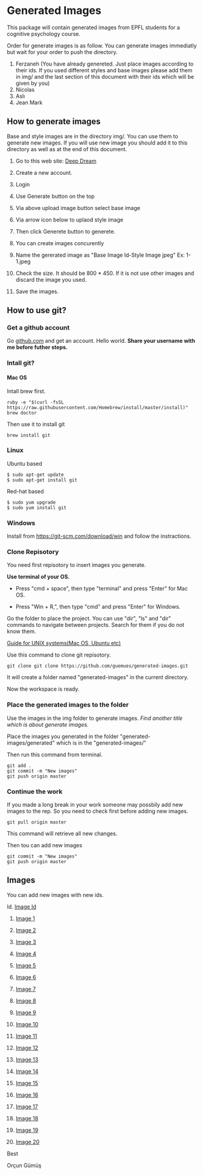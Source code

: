 # Generated Images

This package will contain generated images from EPFL students for a cognitive psychology course.

Order for generate images is as follow. You can generate images immediatly but wait for your order to push the directory.

1. Ferzaneh (You have already genereted. Just place images according to their ids. If you used different styles and base images please add them in img/ and the last section of this document with their ids which will be given by you)
2. Nicolas
3. Aslı
4. Jean Mark


## How to generate images

Base and style images are in the directory img/. You can use them to generate new images. If you will use new image you should add it to this directory as well as at the end of this document.

1. Go to this web site: [Deep Dream](https://deepdreamgenerator.com/)

2. Create a new account.

3. Login

5. Use Generate button on the top

6. Via above upload image button select base image

7. Via arrow icon below to uplaod style image

8. Then click Generete button to generete.

9. You can create images concurently

10. Name the gererated image as "Base Image Id-Style Image jpeg" Ex: 1-1.jpeg

11. Check the size. It should be 800 * 450. If it is not use other images and discard the image you used.

11. Save the images. 

## How to use git?

### Get a github account

Go [github.com](https://github.com/) and get an account. Hello world. 
**Share your username with me before futher steps.**

### Intall git?

#### Mac OS

Intall brew first.

```
ruby -e "$(curl -fsSL https://raw.githubusercontent.com/Homebrew/install/master/install)"
brew doctor
```

Then use it to install git

```
brew install git
```


### Linux
Ubuntu based

```
$ sudo apt-get update
$ sudo apt-get install git
```

Red-hat based

```
$ sudo yum upgrade
$ sudo yum install git
```
### Windows

Install from https://git-scm.com/download/win and follow the instractions.

### Clone Repisotory

You need first repisotory to insert images you generate.


**Use terminal of your OS.** 

* Press "cmd + space", then type "terminal" and press "Enter" for Mac OS.

* Press "Win + R,", then type "cmd" and press "Enter" for Windows.

Go the folder to place the project. You can use "dir", "ls" and "dir" commands to navigate between projects. Search for them if you do not know them.

[Guide for UNIX systems(Mac OS, Ubuntu etc)](https://en.wikibooks.org/wiki/Guide_to_Unix/Commands/File_System_Utilities)

Use this command to clone git repisotory.

```
git clone git clone https://github.com/guemues/generated-images.git
```

It will create a folder named "generated-images" in the current directory. 

Now the workspace is ready.

### Place the generated images to the folder

Use the images in the img folder to generate images. *Find another title which is about generate images.*

Place the images you generated in the folder "generated-images/generated" which is in the "generated-images/"

Then run this command from terminal.

```
git add .
git commit -m "New images"
git push origin master
```

### Continue the work 

If you made a long break in your work someone may possbily add new images to the rep. So you need to check first before adding new images.

```
git pull origin master
```
This command will retrieve all new changes.

Then tou can add new images
```
git commit -m "New images"
git push origin master
```

## Images

You can add new images with new ids.

Id. [Image Id](link)

1. [Image 1](https://www.google.ch/imgres?imgurl=http%3A%2F%2Fcdn.pcwallart.com%2Fimages%2Fabstract-art-picasso-wallpaper-3.jpg&imgrefurl=http%3A%2F%2Fpcwallart.com%2Fabstract-art-picasso-wallpaper-3.html&docid=PiXPmgeYO4_MqM&tbnid=k7jFi6dHfwaPcM%3A&vet=10ahUKEwiwgNyMj8HXAhULM8AKHUhSCPUQMwjCASgBMAE..i&w=1937&h=2501&bih=776&biw=1439&q=picasso&ved=0ahUKEwiwgNyMj8HXAhULM8AKHUhSCPUQMwjCASgBMAE&iact=mrc&uact=8)

2. [Image 2](https://www.google.ch/imgres?imgurl=http%3A%2F%2Fwww.abs-art.com%2Fimages%2FWassily%2520Kandinsky%2520accent%2520en%2520rose.jpg&imgrefurl=http%3A%2F%2Fwww.abs-art.com%2Findex.php%3Fmain_page%3Dproduct_info%26products_id%3D13&docid=2EfkBW6m1-OEBM&tbnid=bhE2Qmcs2CLmXM%3A&vet=10ahUKEwj_t_31jsHXAhVJM5oKHUpaA9w4ZBAzCCcoJTAl..i&w=1000&h=1200&bih=776&biw=1439&q=kandinsky&ved=0ahUKEwj_t_31jsHXAhVJM5oKHUpaA9w4ZBAzCCcoJTAl&iact=mrc&uact=8)

3. [Image 3](https://www.google.ch/imgres?imgurl=https%3A%2F%2Fwww.reprodart.com%2Fkunst%2Fwassily_kandinsky%2Fthm_kandinsky-several-circles.jpg&imgrefurl=https%3A%2F%2Fwww.reprodart.com%2Fa%2Fwassily-kandinsky.html&docid=c5D4E0cRT2aC9M&tbnid=XohHdgHaodS48M%3A&vet=10ahUKEwi08M_pjsHXAhUrL8AKHXqbCIIQMwigAShYMFg..i&w=593&h=600&bih=776&biw=1439&q=kandinsky&ved=0ahUKEwi08M_pjsHXAhUrL8AKHXqbCIIQMwigAShYMFg&iact=mrc&uact=8)

4. [Image 4](https://www.google.ch/imgres?imgurl=https%3A%2F%2Forig00.deviantart.net%2F9324%2Ff%2F2013%2F152%2F2%2F5%2Flas_musas_de_kandinsky_by_thatcarelessfairy-d67h7bs.jpg&imgrefurl=https%3A%2F%2Fwww.deviantart.com%2Ftag%2Fkandinsky&docid=DApfjExhW7NFVM&tbnid=IVaa_6qKGMwI7M%3A&vet=10ahUKEwi08M_pjsHXAhUrL8AKHXqbCIIQMwhiKBowGg..i&w=2490&h=1754&bih=776&biw=1439&q=kandinsky&ved=0ahUKEwi08M_pjsHXAhUrL8AKHXqbCIIQMwhiKBowGg&iact=mrc&uact=8)

5. [Image 5](https://www.google.ch/imgres?imgurl=http%3A%2F%2Fwww.abs-art.com%2Fimages%2FWassily%2520Kandinsky%2520black%2520and%2520violet%2C%25201923.jpg&imgrefurl=http%3A%2F%2Fwww.abs-art.com%2Findex.php%3Fmain_page%3Dproduct_info%26products_id%3D22&docid=hnFp8wIUzCwguM&tbnid=rocZVCBI6Bp-gM%3A&vet=10ahUKEwi08M_pjsHXAhUrL8AKHXqbCIIQMwhNKA8wDw..i&w=1200&h=900&bih=776&biw=1439&q=kandinsky&ved=0ahUKEwi08M_pjsHXAhUrL8AKHXqbCIIQMwhNKA8wDw&iact=mrc&uact=8)

6. [Image 6](https://www.google.ch/imgres?imgurl=http%3A%2F%2Ffc05.deviantart.net%2Ffs44%2Fi%2F2009%2F081%2F0%2F1%2FKandinsky_Inspired_3_by_Artwyrd.jpg&imgrefurl=https%3A%2F%2Fwww.tes.com%2Flessons%2FUP6VNG9hOyHSFw%2Fwassily-kandinsky&docid=NpQut5pqZF3nFM&tbnid=SsRAQzBIy_3wMM%3A&vet=10ahUKEwi08M_pjsHXAhUrL8AKHXqbCIIQMwhOKBAwEA..i&w=900&h=923&bih=776&biw=1439&q=kandinsky&ved=0ahUKEwi08M_pjsHXAhUrL8AKHXqbCIIQMwhOKBAwEA&iact=mrc&uact=8)

7. [Image 7](https://www.google.ch/imgres?imgurl=http%3A%2F%2Fwww.theartstory.org%2Fimages20%2Fworks%2Fkandinsky_wassily_7.jpg&imgrefurl=http%3A%2F%2Fwww.theartstory.org%2Fartist-kandinsky-wassily.htm&docid=bu0PXmJ5vsa8DM&tbnid=0Dkv0n_vHN6d2M%3A&vet=10ahUKEwi08M_pjsHXAhUrL8AKHXqbCIIQMwhIKAowCg..i&w=392&h=400&bih=776&biw=1439&q=kandinsky&ved=0ahUKEwi08M_pjsHXAhUrL8AKHXqbCIIQMwhIKAowCg&iact=mrc&uact=8)

8. [Image 8](https://www.google.ch/imgres?imgurl=http%3A%2F%2Fd279m997dpfwgl.cloudfront.net%2Fwp%2F2017%2F04%2F0407_Matisse-Mimosa.jpg&imgrefurl=http%3A%2F%2Fwww.wbur.org%2Fartery%2F2017%2F04%2F08%2Fmatisse-in-the-studio&docid=bRCYvvY-WRNbgM&tbnid=wxGkOZUbSPe7xM%3A&vet=10ahUKEwjGw6PSjsHXAhUCAcAKHTI-Am0QMwhmKB4wHg..i&w=1111&h=1700&bih=776&biw=1439&q=matisse&ved=0ahUKEwjGw6PSjsHXAhUCAcAKHTI-Am0QMwhmKB4wHg&iact=mrc&uact=8)

9. [Image 9](https://www.google.ch/imgres?imgurl=http%3A%2F%2Fwww.tate.org.uk%2Fart%2Fimages%2Fwork%2FT%2FT00%2FT00540_10.jpg&imgrefurl=http%3A%2F%2Fwww.tate.org.uk%2Fart%2Fartists%2Fhenri-matisse-1593&docid=_YJhMWSUNaPMhM&tbnid=b3puDhauif6fJM%3A&vet=10ahUKEwjGw6PSjsHXAhUCAcAKHTI-Am0QMwhJKAswCw..i&w=1494&h=1536&bih=776&biw=1439&q=matisse&ved=0ahUKEwjGw6PSjsHXAhUCAcAKHTI-Am0QMwhJKAswCw&iact=mrc&uact=8)

10. [Image 10](https://www.google.ch/imgres?imgurl=https%3A%2F%2Fimages-na.ssl-images-amazon.com%2Fimages%2FI%2F81aQHYeFuTL.jpg&imgrefurl=https%3A%2F%2Fwww.amazon.ca%2FHenri-Matisse-Oasis%2Fdp%2F3863357264&docid=P_heA3K3j6ad6M&tbnid=GAp4J1bTPb4KQM%3A&vet=10ahUKEwjGw6PSjsHXAhUCAcAKHTI-Am0QMwhLKA0wDQ..i&w=1200&h=1544&bih=776&biw=1439&q=matisse&ved=0ahUKEwjGw6PSjsHXAhUCAcAKHTI-Am0QMwhLKA0wDQ&iact=mrc&uact=8)

11. [Image 11](https://www.google.ch/imgres?imgurl=https%3A%2F%2Fcdn.theculturetrip.com%2Fimages%2F56-3689838-9433423871-894e871f16-k.jpg&imgrefurl=https%3A%2F%2Ftheculturetrip.com%2Feurope%2Frussia%2Farticles%2Fthe-5-best-places-to-see-marc-chagall-s-art%2F&docid=Jj22QHo7qs9BiM&tbnid=JncP4WVyvKrxTM%3A&vet=10ahUKEwip_9qjjsHXAhWiKMAKHZqPC_g4ZBAzCGEoXDBc..i&w=668&h=445&bih=776&biw=1439&q=chagall&ved=0ahUKEwip_9qjjsHXAhWiKMAKHZqPC_g4ZBAzCGEoXDBc&iact=mrc&uact=8)

12. [Image 12](https://www.google.ch/imgres?imgurl=https%3A%2F%2Fupload.wikimedia.org%2Fwikipedia%2Fen%2Fa%2Fa1%2FMarc_Chagall%252C_1912%252C_still-life_%2528Nature_morte%2529%252C_oil_on_canvas%252C_private_collection.jpg&imgrefurl=https%3A%2F%2Fen.wikipedia.org%2Fwiki%2FMarc_Chagall&docid=aYIn-uf8nDc0sM&tbnid=lwRqHEReo3EbNM%3A&vet=10ahUKEwily5SZjsHXAhUoLcAKHU3qDnoQMwh7KDMwMw..i&w=849&h=711&bih=776&biw=1439&q=chagall&ved=0ahUKEwily5SZjsHXAhUoLcAKHU3qDnoQMwh7KDMwMw&iact=mrc&uact=8)

13. [Image 13](https://www.google.ch/imgres?imgurl=https%3A%2F%2Fupload.wikimedia.org%2Fwikipedia%2Fen%2F8%2F89%2FMarc_Chagall%252C_1912%252C_Calvary_%2528Golgotha%2529_Christus_gewidmet%252C_oil_on_canvas%252C_174.6_x_192.4_cm%252C_Museum_of_Modern_Art%252C_New_York.jpg&imgrefurl=https%3A%2F%2Fen.wikipedia.org%2Fwiki%2FMarc_Chagall&docid=aYIn-uf8nDc0sM&tbnid=cTVfrqdrMna6hM%3A&vet=10ahUKEwily5SZjsHXAhUoLcAKHU3qDnoQMwg_KAEwAQ..i&w=660&h=604&bih=776&biw=1439&q=chagall&ved=0ahUKEwily5SZjsHXAhUoLcAKHU3qDnoQMwg_KAEwAQ&iact=mrc&uact=8)

14. [Image 14](http://abduzeedo.com/sites/default/files/styles/home_cover/public/originals/4/4_2.png?itok=UPkC_wC1)

15. [Image 15](http://cultura.biografieonline.it/wp-content/uploads/2016/09/Improvvisazione-26-Improvisation-26-Kandinsky-1912-800x445.jpg)

16. [Image 16](https://www.ilquorum.it/wp-content/uploads/2014/12/kandinsky-2.jpg)

17. [Image 17](https://www.google.com/search?sa=G&hl=en-CH&q=mid+20th+century+art&tbm=isch&tbs=simg:CAQSlQEJmV9umUso0vAaiQELEKjU2AQaAggVDAsQsIynCBpiCmAIAxIonRGbEZoRmRGtHJ4RnBGzHqIR_1R-fKZ4phyTwIZo1oTWfNbo61zyUKRowpk_15rVU2SU6SJULLkLYpm6wVe6qiLlb_1iodKGJNr6TABmwaMueQYLhJKttEU_1DlVIAQMCxCOrv4IGgoKCAgBEgQHayiyDA&ved=0ahUKEwjk1eTG1sHZAhWP-6QKHWrDB7AQwg4IJigA&biw=1536&bih=710#imgrc=W4SkGnCol4oZvM:)

18. [Image 18](https://www.google.com/imgres?imgurl=https%3A%2F%2Fi.ytimg.com%2Fvi%2Fohs8caW8PHk%2Fmaxresdefault.jpg&imgrefurl=https%3A%2F%2Fwww.youtube.com%2Fwatch%3Fv%3Dohs8caW8PHk&docid=BTp5wueSAXWbHM&tbnid=adb_QtqdVc8YxM%3A&vet=10ahUKEwjuzIXf2MHZAhUMjqQKHaN3B9AQMwgpKAEwAQ..i&w=1280&h=720&hl=en-CH&bih=710&biw=1536&q=wassily%20kandinsky%20famous%20paintings&ved=0ahUKEwjuzIXf2MHZAhUMjqQKHaN3B9AQMwgpKAEwAQ&iact=mrc&uact=8#h=720&imgdii=YKfdg7Y-ipmAgM:&vet=10ahUKEwjuzIXf2MHZAhUMjqQKHaN3B9AQMwgpKAEwAQ..i&w=1280)

19. [Image 19](https://www.google.com/search?sa=G&hl=en-CH&q=kandinsky+mussorgsky+pictures+exhibition&tbm=isch&tbs=simg:CAQSlQEJ63yEUx7KoasaiQELEKjU2AQaAggVDAsQsIynCBpiCmAIAxIo7xbqFqUR7gu7HPAW6Rb6C_1EW_1AujKbkruCvXPLcroimEJIMkoCmKJxowRVe3YOwfWoxcFJHLk2W9V-mtHKr7z2rOIIwGEPVQeRbMz_1BsuCnMVJisvJ1C1A83IAQMCxCOrv4IGgoKCAgBEgQr5jknDA&ved=0ahUKEwjz5PbB2cHZAhXByqQKHXzUCOMQwg4IJigA&biw=1536&bih=710#imgrc=v26a2Hyf9fit0M:)

20.  [Image 20](https://www.google.com/search?sa=G&hl=en-CH&q=wassily+kandinsky+transverse+line&tbm=isch&tbs=simg:CAQSlQEJCed1g_1imNEIaiQELEKjU2AQaAggVDAsQsIynCBpiCmAIAxIo3hfzA-MJ3Qn8E_1QDrQr8Cc4eiRSfKfk3lCnkI9sknimvI_1AhhynkKRow-np50LtRTV5AbeVAxRmSGTPx2SeYhkApwiCQbalGATAWFAb-5A8irhOsm2FZbjkpIAQMCxCOrv4IGgoKCAgBEgRCytM6DA&ved=0ahUKEwix49zh2cHZAhXF-aQKHadPAMAQwg4IJigA&biw=1536&bih=710#imgrc=OIbl065N8s6A1M:)

Best

Orçun Gümüş
